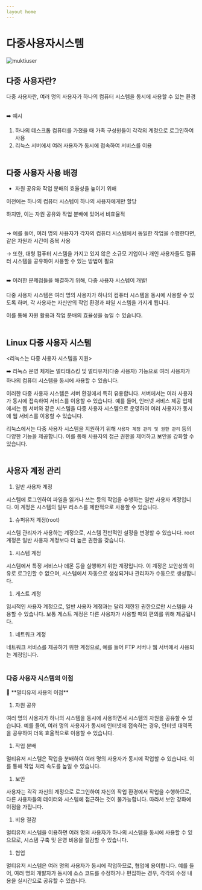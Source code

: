 ```yaml
---
layout home
--- 
```


# 다중사용자시스템

![muktiuser](https://mblogthumb-phinf.pstatic.net/20110302_61/honhon20_1298991985858R0fmk_JPEG/%B4%D9%C1%DF_%BB%E7%BF%EB%C0%DA.jpg?type=w2)

## 다중 사용자란?

다중 사용자란, 여러 명의 사용자가 하나의 컴퓨터 시스템을 동시에 사용할 수 있는 환경
<br/><br/>

➡️ 예시

1. 하나의 데스크톱 컴퓨터를 가졌을 때 가족 구성원들이 각각의 계정으로 로그인하여 사용 
2. 리눅스 서버에서 여러 사용자가 동시에 접속하여 서비스를 이용
<br/><br/>

## 다중 사용자 사용 배경

- 자원 공유와 작업 분배의 효율성을 높이기 위해

이전에는 하나의 컴퓨터 시스템이 하나의 사용자에게만 할당

하지만, 이는 자원 공유와 작업 분배에 있어서 비효율적
<br/><br/>

→  예를 들어, 여러 명의 사용자가 각자의 컴퓨터 시스템에서 동일한 작업을 수행한다면, 같은 자원과 시간이 중복 사용

→ 또한, 대형 컴퓨터 시스템을 가지고 있지 않은 소규모 기업이나 개인 사용자들도 컴퓨터 시스템을 공유하여 사용할 수 있는 방법이 필요
<br/><br/>

➡️ 이러한 문제점들을 해결하기 위해, 다중 사용자 시스템이 개발!

다중 사용자 시스템은 여러 명의 사용자가 하나의 컴퓨터 시스템을 동시에 사용할 수 있도록 하며, 각 사용자는 자신만의 작업 환경과 파일 시스템을 가지게 됩니다. 

이를 통해 자원 활용과 작업 분배의 효율성을 높일 수 있습니다. 
<br/><br/>

## Linux 다중 사용자 시스템

<리눅스는 다중 사용자 시스템을 지원>

➡️ 리눅스 운영 체제는 멀티태스킹 및 멀티유저(다중 사용자) 기능으로 여러 사용자가 하나의 컴퓨터 시스템을 동시에 사용할 수 있습니다. 

이러한 다중 사용자 시스템은 서버 환경에서 특히 유용합니다. 서버에서는 여러 사용자가 동시에 접속하여 서비스를 이용할 수 있습니다. 예를 들어, 인터넷 서비스 제공 업체에서는 웹 서버와 같은 시스템을 다중 사용자 시스템으로 운영하여 여러 사용자가 동시에 웹 서비스를 이용할 수 있습니다.

리눅스에서는 다중 사용자 시스템을 지원하기 위해 `사용자 계정 관리 및 권한 관리` 등의 다양한 기능을 제공합니다. 이를 통해 사용자의 접근 권한을 제어하고 보안을 강화할 수 있습니다.
<br/><br/>

## 사용자 계정 관리

1. 일반 사용자 계정

시스템에 로그인하여 파일을 읽거나 쓰는 등의 작업을 수행하는 일반 사용자 계정입니다. 이 계정은 시스템의 일부 리소스를 제한적으로 사용할 수 있습니다.

1. 슈퍼유저 계정(root) 

시스템 관리자가 사용하는 계정으로, 시스템 전반적인 설정을 변경할 수 있습니다. root 계정은 일반 사용자 계정보다 더 높은 권한을 갖습니다.

1. 시스템 계정 

시스템에서 특정 서비스나 데몬 등을 실행하기 위한 계정입니다. 이 계정은 보안상의 이유로 로그인할 수 없으며, 시스템에서 자동으로 생성되거나 관리자가 수동으로 생성합니다.

1. 게스트 계정

임시적인 사용자 계정으로, 일반 사용자 계정과는 달리 제한된 권한으로만 시스템을 사용할 수 있습니다. 보통 게스트 계정은 다른 사용자가 사용할 때의 편의를 위해 제공됩니다.

1. 네트워크 계정 

네트워크 서비스를 제공하기 위한 계정으로, 예를 들어 FTP 서버나 웹 서버에서 사용되는 계정입니다.
<br/><br/>

### 다중 사용자 시스템의 이점

<aside>
🔶 **멀티유저 사용의 이점**



1. 자원 공유

여러 명의 사용자가 하나의 시스템을 동시에 사용하면서 시스템의 자원을 공유할 수 있습니다. 예를 들어, 여러 명의 사용자가 동시에 인터넷에 접속하는 경우, 인터넷 대역폭을 공유하여 더욱 효율적으로 이용할 수 있습니다.

1. 작업 분배 

멀티유저 시스템은 작업을 분배하여 여러 명의 사용자가 동시에 작업할 수 있습니다. 이를 통해 작업 처리 속도를 높일 수 있습니다.

1. 보안

사용자는 각각 자신의 계정으로 로그인하여 자신의 작업 환경에서 작업을 수행하므로, 다른 사용자들의 데이터와 시스템에 접근하는 것이 불가능합니다. 따라서 보안 강화에 이점을 가집니다.

1. 비용 절감

멀티유저 시스템을 이용하면 여러 명의 사용자가 하나의 시스템을 동시에 사용할 수 있으므로, 시스템 구축 및 운영 비용을 절감할 수 있습니다.

1. 협업

멀티유저 시스템은 여러 명의 사용자가 동시에 작업하므로, 협업에 용이합니다. 예를 들어, 여러 명의 개발자가 동시에 소스 코드를 수정하거나 편집하는 경우, 각각의 수정 내용을 실시간으로 공유할 수 있습니다.

</aside>